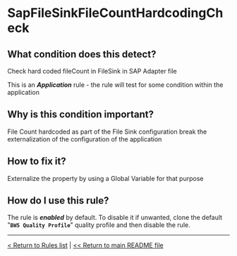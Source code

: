 # SapFileSinkFileCountHardcodingCheck

## What condition does this detect?

Check hard coded fileCount in FileSink in SAP Adapter file

This is an ***Application*** rule - the rule will test for some condition within the application

## Why is this condition important?

File Count hardcoded as part of the File Sink configuration break the externalization of the configuration of the application

## How to fix it?

Externalize the property by using a Global Variable for that purpose

## How do I use this rule?

The rule is **_enabled_** by default. To disable it if unwanted, clone the default "**`BW5 Quality Profile`**" quality profile and then disable the rule.

---
[< Return to Rules list](./RULES.md) |  [<< Return to main README file](../../../README.md)
